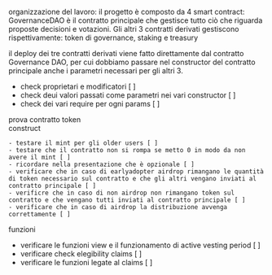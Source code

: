 organizzazione del lavoro:
il progetto è composto da 4 smart contract: GovernanceDAO è il contratto principale che gestisce tutto ciò che riguarda proposte
decisioni e votazioni. Gli altri 3 contratti derivati gestiscono rispettivamente: token di governance, staking e treasury

il deploy dei tre contratti derivati viene fatto direttamente dal contratto Governance DAO, per cui dobbiamo passare nel constructor
del contratto principale anche i parametri necessari per gli altri 3.

- check proprietari e modificatori [ ]
- check deui valori passati come parametri nei vari constructor [ ]
- check dei vari require per ogni params [ ]

prova contratto token  
 construct

    - testare il mint per gli older users [ ]
    - testare che il contratto non si rompa se metto 0 in modo da non avere il mint [ ]
    - ricordare nella presentazione che è opzionale [ ]
    - verificare che in caso di earlyadopter airdrop rimangano le quantità di token necessario sul contratto e che gli altri vengano inviati al contratto principale [ ]
    - verificre che in caso di non airdrop non rimangano token sul contratto e che vengano tutti inviati al contratto principale [ ]
    - verificare che in caso di airdrop la distribuzione avvenga correttamente [ ]

funzioni

- verificare le funzioni view e il funzionamento di active vesting period [ ]
- verificare check elegibility claims [ ]
- verificare le funzioni legate al claims [ ]
